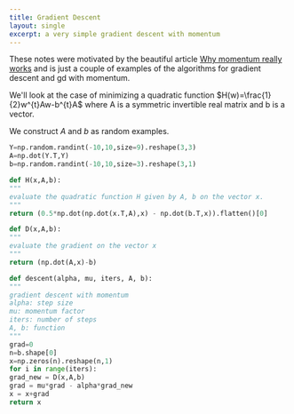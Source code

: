 ```yaml
---
title: Gradient Descent
layout: single
excerpt: a very simple gradient descent with momentum
---
```


These notes were motivated by the beautiful article [Why momentum really works](https://distill.pub/2017/momentum/) and
is just a couple of examples of the algorithms for gradient descent and gd with momentum.

We'll look at the case of minimizing a quadratic function $H(w)=\frac{1}{2}w^{t}Aw-b^{t}A$ where
A is a symmetric invertible real matrix and b is a vector.

We construct $A$ and $b$ as random examples.


```python
Y=np.random.randint(-10,10,size=9).reshape(3,3)
A=np.dot(Y.T,Y)
b=np.random.randint(-10,10,size=3).reshape(3,1)
```


```python
def H(x,A,b):
"""
evaluate the quadratic function H given by A, b on the vector x.
"""
return (0.5*np.dot(np.dot(x.T,A),x) - np.dot(b.T,x)).flatten()[0]

def D(x,A,b):
"""
evaluate the gradient on the vector x
"""
return (np.dot(A,x)-b)
```


```python
def descent(alpha, mu, iters, A, b):
"""
gradient descent with momentum
alpha: step size
mu: momentum factor
iters: number of steps
A, b: function
"""
grad=0
n=b.shape[0]
x=np.zeros(n).reshape(n,1)
for i in range(iters):
grad_new = D(x,A,b)
grad = mu*grad - alpha*grad_new
x = x+grad
return x
```

